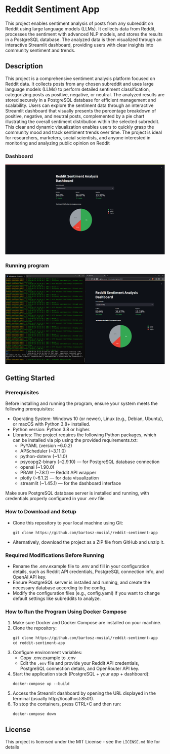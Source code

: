 # Reddit Sentiment App

This project enables sentiment analysis of posts from any subreddit on Reddit using large language models (LLMs). It collects data from Reddit, processes the sentiment with advanced NLP models, and stores the results in a PostgreSQL database. The analyzed data is then visualized through an interactive Streamlit dashboard, providing users with clear insights into community sentiment and trends.

## Description

This project is a comprehensive sentiment analysis platform focused on Reddit data. It collects posts from any chosen subreddit and uses large language models (LLMs) to perform detailed sentiment classification, categorizing posts as positive, negative, or neutral. The analyzed results are stored securely in a PostgreSQL database for efficient management and scalability. Users can explore the sentiment data through an interactive Streamlit dashboard that visually presents the percentage breakdown of positive, negative, and neutral posts, complemented by a pie chart illustrating the overall sentiment distribution within the selected subreddit. This clear and dynamic visualization enables users to quickly grasp the community mood and track sentiment trends over time. The project is ideal for researchers, marketers, social scientists, and anyone interested in monitoring and analyzing public opinion on Reddit

### Dashboard
![Dashboard Screenshot](images/dashboard.png)

### Running program
![Running Program](images/running.png)

## Getting Started

### Prerequisites

Before installing and running the program, ensure your system meets the following prerequisites:
- Operating System: Windows 10 (or newer), Linux (e.g., Debian, Ubuntu), or macOS with Python 3.8+ installed.
- Python version: Python 3.8 or higher.
- Libraries: The project requires the following Python packages, which can be installed via pip using the provided requirements.txt:
  - PyYAML (version ~6.0.2)
  - APScheduler (~3.11.0)
  - python-dotenv (~1.1.0)
  - psycopg2-binary (~2.9.10) — for PostgreSQL database connection
  - openai (~1.90.0)
  - PRAW (~7.8.1) — Reddit API wrapper
  - plotly (~6.1.2) — for data visualization
  - streamlit (~1.45.1) — for the dashboard interface

Make sure PostgreSQL database server is installed and running, with credentials properly configured in your .env file.

### How to Download and Setup

- Clone this repository to your local machine using Git:
    ```
    git clone https://github.com/bartosz-musial/reddit-sentiment-app
    ```
- Alternatively, download the project as a ZIP file from GitHub and unzip it.

### Required Modifications Before Running

- Rename the .env.example file to .env and fill in your configuration details, such as Reddit API credentials, PostgreSQL connection info, and OpenAI API key.
- Ensure PostgreSQL server is installed and running, and create the necessary database according to the config.
- Modify the configuration files (e.g., config.yaml) if you want to change default settings like subreddits to analyze.

### How to Run the Program Using Docker Compose

1. Make sure Docker and Docker Compose are installed on your machine.
2. Clone the repository:
    ```
    git clone https://github.com/bartosz-musial/reddit-sentiment-app
    cd reddit-sentiment-app
    ```
3. Configure environment variables:
   - Copy .env.example to .env
   - Edit the `.env` file and provide your Reddit API credentials, PostgreSQL connection details, and OpenRouter API key.
4. Start the application stack (PostgreSQL + your app + dashboard):
    ```
    docker-compose up --build
    ```
5. Access the Streamlit dashboard by opening the URL displayed in the terminal (usually http://localhost:8501).
6. To stop the containers, press CTRL+C and then run:
    ```
    docker-compose down
    ```

## License

This project is licensed under the MIT License - see the `LICENSE.md` file for details